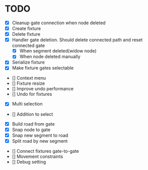 # TODO

- [x] Cleanup gate connection when node deleted
- [x] Create fixture
- [x] Delete fixture
- [x] Handler gate deletion. Should delete connected path and reset connected gate
  - [x] When segment deleted(widow node)
  - [x] When node deleted manually
- [x] Serialize fixture
- [x] Make fixture gates selectable
- [] Context menu
- [] Fixture resize
- [] Improve undo performance
- [] Undo for fixtures
- [x] Multi selection
- [] Addition to select
- [x] Build road from gate
- [x] Snap node to gate
- [x] Snap new segment to road
- [x] Split road by new segment
- [] Connect fixtures gate-to-gate
- [] Movement constraints
- [] Debug setting
